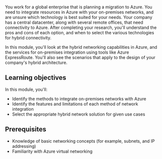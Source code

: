 You work for a global enterprise that is planning a migration to Azure. You need to integrate resources in Azure with your on-premises networks, and are unsure which technology is best suited for your needs. Your company has a central datacenter, along with several remote offices, that need connectivity to Azure. After completing your research, you'll understand the pros and cons of each option, and when to select the various technologies for hybrid connectivity.

In this module, you'll look at the hybrid networking capabilities in Azure, and the services for on-premises integration using tools like Azure ExpressRoute. You'll also see the scenarios that apply to the design of your company's hybrid architecture.

## Learning objectives

In this module, you'll:

- Identify the methods to integrate on-premises networks with Azure
- Identify the features and limitations of each method of network integration
- Select the appropriate hybrid network solution for given use cases

## Prerequisites

- Knowledge of basic networking concepts (for example, subnets, and IP addressing)
- Familiarity with Azure virtual networking